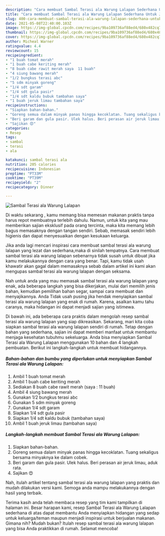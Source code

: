 ```yaml
---
description: "Cara membuat Sambal Terasi ala Warung Lalapan Sederhana Untuk Jualan"
title: "Cara membuat Sambal Terasi ala Warung Lalapan Sederhana Untuk Jualan"
slug: 400-cara-membuat-sambal-terasi-ala-warung-lalapan-sederhana-untuk-jualan
date: 2021-05-08T22:40:00.103Z
image: https://img-global.cpcdn.com/recipes/9ba109736af88ed4/680x482cq70/sambal-terasi-ala-warung-lalapan-foto-resep-utama.jpg
thumbnail: https://img-global.cpcdn.com/recipes/9ba109736af88ed4/680x482cq70/sambal-terasi-ala-warung-lalapan-foto-resep-utama.jpg
cover: https://img-global.cpcdn.com/recipes/9ba109736af88ed4/680x482cq70/sambal-terasi-ala-warung-lalapan-foto-resep-utama.jpg
author: Micheal Warner
ratingvalue: 4.4
reviewcount: 15
recipeingredient:
- "1 buah tomat merah"
- "1 buah cabe keriting merah"
- "8 buah cabe rawit merah saya  11 buah"
- "4 siung bawang merah"
- "1/2 bungkus terasi abc"
- "5 sdm minyak goreng"
- "1/4 sdt garam"
- "1/4 sdt gula pasir"
- "1/4 sdt kaldu bubuk tambahan saya"
- "1 buah jeruk limau tambahan saya"
recipeinstructions:
- "Siapkan bahan-bahan."
- "Goreng semua dalam minyak panas hingga kecoklatan. Tuang sekaligus bersama minyaknya ke dalam cobek."
- "Beri garam dan gula pasir. Ulek halus. Beri perasan air jeruk limau, aduk rata."
- "Sajikan 😍"
categories:
- Resep
tags:
- sambal
- terasi
- ala

katakunci: sambal terasi ala 
nutrition: 205 calories
recipecuisine: Indonesian
preptime: "PT33M"
cooktime: "PT39M"
recipeyield: "2"
recipecategory: Dinner

---
```



![Sambal Terasi ala Warung Lalapan](https://img-global.cpcdn.com/recipes/9ba109736af88ed4/680x482cq70/sambal-terasi-ala-warung-lalapan-foto-resep-utama.jpg)

Di waktu  sekarang , kamu memang bisa memesan makanan praktis tanpa harus repot membuatnya terlebih dahulu. Namun, untuk kita yang mau memberikan sajian eksklusif pada orang tercinta, maka kita memang lebih bagus memasaknya dengan tangan sendiri. Sebab, memasak sendiri lebih higienis dan dapat menyesuaikan dengan kesukaan keluarga.

Jika anda lagi mencari inspirasi cara membuat sambal terasi ala warung lalapan yang lezat dan sederhana,maka di sinilah tempatnya. Cara membuat sambal terasi ala warung lalapan  sebenarnya tidak susah untuk dibuat jika kamu melakukannya dengan cara yang benar. Tapi, kamu tidak usah khawatir akan gagal dalam memasaknya 
sebab dalam artikel ini kami akan mengupas sambal terasi ala warung lalapan dengan seksama.  



Nah untuk anda yang mau memasak sambal terasi ala warung lalapan yang enak, ada beberapa langkah yang bisa dikerjakan, mulai dari memilih jenis bahan, kemudian pemilihan bahan segar, sampai cara membuat dan menyajikannya. Anda Tidak usah pusing jika hendak menyiapkan sambal terasi ala warung lalapan yang enak di rumah. Karena, asalkan kamu  tahu caranya, maka hidangan ini dapat menjadi sajian yang istimewa.

Di bawah ini, ada beberapa cara praktis  dalam mengolah resep sambal terasi ala warung lalapan yang siap dikreasikan. Sekarang, mari kita coba siapkan sambal terasi ala warung lalapan sendiri di rumah. Tetap dengan bahan yang sederhana, sajian ini dapat memberi manfaat untuk membantu menjaga kesehatan tubuhmu sekeluarga. Anda bisa menyiapkan Sambal Terasi ala Warung Lalapan menggunakan 10 bahan dan 4 langkah pembuatan. Berikut ini langkah-langkah untuk membuat hidangannya.

<!--inarticleads1-->

##### Bahan-bahan dan bumbu yang diperlukan untuk menyiapkan Sambal Terasi ala Warung Lalapan:

1. Ambil 1 buah tomat merah
1. Ambil 1 buah cabe keriting merah
1. Sediakan 8 buah cabe rawit merah (saya : 11 buah)
1. Ambil 4 siung bawang merah
1. Gunakan 1/2 bungkus terasi abc
1. Gunakan 5 sdm minyak goreng
1. Gunakan 1/4 sdt garam
1. Siapkan 1/4 sdt gula pasir
1. Siapkan 1/4 sdt kaldu bubuk (tambahan saya)
1. Ambil 1 buah jeruk limau (tambahan saya)




<!--inarticleads2-->

##### Langkah-langkah membuat Sambal Terasi ala Warung Lalapan:

1. Siapkan bahan-bahan.
1. Goreng semua dalam minyak panas hingga kecoklatan. Tuang sekaligus bersama minyaknya ke dalam cobek.
1. Beri garam dan gula pasir. Ulek halus. Beri perasan air jeruk limau, aduk rata.
1. Sajikan 😍




Nah, itulah artikel tentang  sambal terasi ala warung lalapan  yang praktis dan mudah dilakukan versi kami. Semoga anda mampu melakukannya dengan hasil yang terbaik. 

Terima kasih anda telah membaca resep yang tim kami tampilkan di halaman ini. Besar harapan kami, resep  Sambal Terasi ala Warung Lalapan sederhana di atas dapat membantu Anda menyiapkan hidangan yang sedap untuk keluarga/teman maupun menjadi inspirasi untuk berjualan makanan. Gimana nih? Mudah bukan? Itulah resep sambal terasi ala warung lalapan yang bisa Anda praktikkan di rumah. Selamat mencoba!

